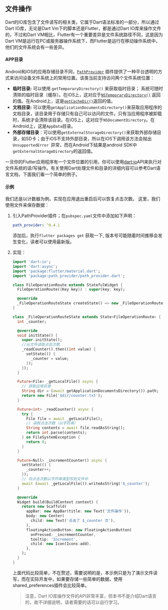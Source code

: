 ## 文件操作

Dart的IO库包含了文件读写的相关类，它属于Dart语法标准的一部分，所以通过Dart IO库，无论是Dart Vm下的脚本还是Flutter，都是通过Dart IO库来操作文件的，不过和Dart VM相比，Flutter有一个重要差异是文件系统路径不同，这是因为Dart VM是运行在PC或服务器操作系统下，而Flutter是运行在移动操作系统中，他们的文件系统会有一些差异。

#### APP目录

Android和iOS的应用存储目录不同，[`PathProvider`](https://pub.dartlang.org/packages/path_provider) 插件提供了一种平台透明的方式来访问设备文件系统上的常用位置。该类当前支持访问两个文件系统位置：

- **临时目录:**  可以使用 `getTemporaryDirectory()` 来获取临时目录； 系统可随时清除的临时目录（缓存）。在iOS上，这对应于[`NSTemporaryDirectory()`](https://developer.apple.com/reference/foundation/1409211-nstemporarydirectory) 返回的值。在Android上，这是[`getCacheDir()`](https://developer.android.com/reference/android/content/Context.html#getCacheDir())返回的值。
- **文档目录:** 可以使用`getApplicationDocumentsDirectory()`来获取应用程序的文档目录，该目录用于存储只有自己可以访问的文件。只有当应用程序被卸载时，系统才会清除该目录。在iOS上，这对应于`NSDocumentDirectory`。在Android上，这是`AppData`目录。
- **外部存储目录**：可以使用`getExternalStorageDirectory()`来获取外部存储目录，如SD卡；由于iOS不支持外部目录，所以在iOS下调用该方法会抛出`UnsupportedError `异常，而在Android下结果是android SDK中`getExternalStorageDirectory`的返回值。

一旦你的Flutter应用程序有一个文件位置的引用，你可以使用[dart:io](https://api.dartlang.org/stable/dart-io/dart-io-library.html)API来执行对文件系统的读/写操作。有关使用Dart处理文件和目录的详细内容可以参考Dart语言文档，下面我们看一个简单的例子。

#### 示例

我们还是以计数器为例，实现在应用退出重启后可以恢复点击次数。 这里，我们使用文件来保存数据：

1. 引入PathProvider插件；在`pubspec.yaml`文件中添加如下声明：

   ```yaml
   path_provider: ^0.4.1
   ```

   添加后，执行`flutter packages get` 获取一下, 版本号可能随着时间推移会发生变化，读者可以使用最新版。

2. 实现：

   ```dart
   import 'dart:io';
   import 'dart:async';
   import 'package:flutter/material.dart';
   import 'package:path_provider/path_provider.dart';
   
   class FileOperationRoute extends StatefulWidget {
     FileOperationRoute({Key key}) : super(key: key);
   
     @override
     _FileOperationRouteState createState() => new _FileOperationRouteState();
   }
   
   class _FileOperationRouteState extends State<FileOperationRoute> {
     int _counter;
   
     @override
     void initState() {
       super.initState();
       //从文件读取点击次数
       _readCounter().then((int value) {
         setState(() {
           _counter = value;
         });
       });
     }
   
     Future<File> _getLocalFile() async {
       // 获取应用目录
       String dir = (await getApplicationDocumentsDirectory()).path;
       return new File('$dir/counter.txt');
     }
   
     Future<int> _readCounter() async {
       try {
         File file = await _getLocalFile();
         // 读取点击次数（以字符串）
         String contents = await file.readAsString();
         return int.parse(contents);
       } on FileSystemException {
         return 0;
       }
     }
   
     Future<Null> _incrementCounter() async {
       setState(() {
         _counter++;
       });
       // 将点击次数以字符串类型写到文件中
       await (await _getLocalFile()).writeAsString('$_counter');
     }
   
     @override
     Widget build(BuildContext context) {
       return new Scaffold(
         appBar: new AppBar(title: new Text('文件操作')),
         body: new Center(
           child: new Text('点击了 $_counter 次'),
         ),
         floatingActionButton: new FloatingActionButton(
           onPressed: _incrementCounter,
           tooltip: 'Increment',
           child: new Icon(Icons.add),
         ),
       );
     }
   }
   ```

   上面代码比较简单，不在赘述，需要说明的是，本示例只是为了演示文件读写，而在实际开发中，如果要存储一些简单的数据，使用shared_preferences插件会比较简单。

   > 注意，Dart IO库操作文件的API非常丰富，但本书不是介绍Dart语言的，故不详细说明，读者需要的话可以自行学习。

   

   

   

   